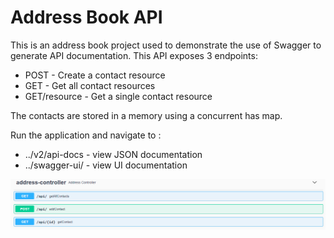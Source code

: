 # Address Book API
This is an address book project used to demonstrate the use of Swagger to generate API documentation.
This API exposes 3 endpoints: 
- POST - Create a contact resource
- GET - Get all contact resources
- GET/resource - Get a single contact resource

The contacts are stored in a memory using a concurrent has map.

Run the application and navigate to :
- ../v2/api-docs - view JSON documentation
- ../swagger-ui/ - view UI documentation

![img.png](img.png)